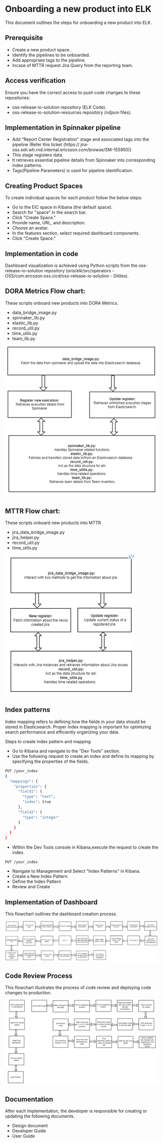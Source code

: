 # Onboarding a new product into ELK

This document outlines the steps for onboarding a new product into ELK.

## Prerequisite

- Create a new product space.
- Identify the pipelines to be onboarded.
- Add appropriate tags to the pipeline.
- Incase of MTTR request Jira Query from the reporting team.

## Access verification

Ensure you have the correct access to push code changes to these repositories:

- oss-release-io-solution repository (ELK Code).
- oss-release-io-solution-resources repository (ndjson files).

## Implementation in Spinnaker pipeline

- Add "Report Center Registration" stage and associated tags into the pipeline (Refer this ticket (https://  jira-oss.seli.wh.rnd.internal.ericsson.com/browse/SM-155950))
- This stage registers data.
- It retrieves essential pipeline details from Spinnaker into corresponding index patterns.
- Tags(Pipeline Parameters) is used for pipeline identification.

## Creating Product Spaces

To create individual spaces for each product follow the below steps:

- Go to the EIC space in Kibana (the default space).
- Search for "space" in the search bar.
- Click "Create Space."
- Provide name, URL, and description.
- Choose an avatar.
- In the features section, select required dashboard components.
- Click "Create Space."

## Implementation in code

Dashboard visualization is achieved using Python scripts from the oss-release-io-solution repository (oris/elk/src/operators - OSS/com.ericsson.oss.cicd/oss-release-io-solution - Gitiles).

## DORA Metrics Flow chart:

These scripts onboard new products into DORA Metrics.

- data_bridge_image.py
- spinnaker_lib.py
- elastic_lib.py
- record_util.py
- time_utils.py
- team_lib.py 

![DORA_Metrics_Flowchart](/oris/ELK_Documentation_and_Diagrams/Diagrams/DORA_Metrics_Flowchart.png)

## MTTR Flow chart:

These scripts onboard new products into MTTR

- jira_data_bridge_image.py
- jira_helper.py
- record_util.py
- time_utils.py

![MTTR_Flowchart](/oris/ELK_Documentation_and_Diagrams/Diagrams/MTTR_Flowchart.png)

## Index patterns
Index mapping refers to defining how the fields in your data should be stored in Elasticsearch. Proper index mapping is important for optimizing search performance and efficiently organizing your data. 

Steps to create index pattern and mapping

- Go to Kibana and navigate to the "Dev Tools" section.
- Use the following request to create an index and define its mapping by specifying the properties of the fields.

``` bash
PUT /your_index
{
  "mappings": {
    "properties": {
      "field1": {
        "type": "text",
        "index": true
      },
      "field2": {
        "type": "integer"
      }
    }
  }
}
```
- Within the Dev Tools console in Kibana,execute the request to create the index.

```
PUT /your_index
```

- Navigate to Management and Select "Index Patterns" in Kibana.
- Create a New Index Pattern
- Define the Index Pattern
- Review and Create

## Implementation of Dashboard

This flowchart outlines the dashboard creation process.

![Dashboard_Creation_Process_Flowchart](/oris/ELK_Documentation_and_Diagrams/Diagrams/Dashboard_Creation_Process_Flowchart.png)

## Code Review Process

This flowchart illustrates the process of code review and deploying code changes to production.

![Code_Review_Process_Flowchart](/oris/ELK_Documentation_and_Diagrams/Diagrams/Code_Review_Process_Flowchart.png)

## Documentation

After each implementation, the developer is responsible for creating or updating the following documents.

- Design document
- Developer Guide
- User Guide

